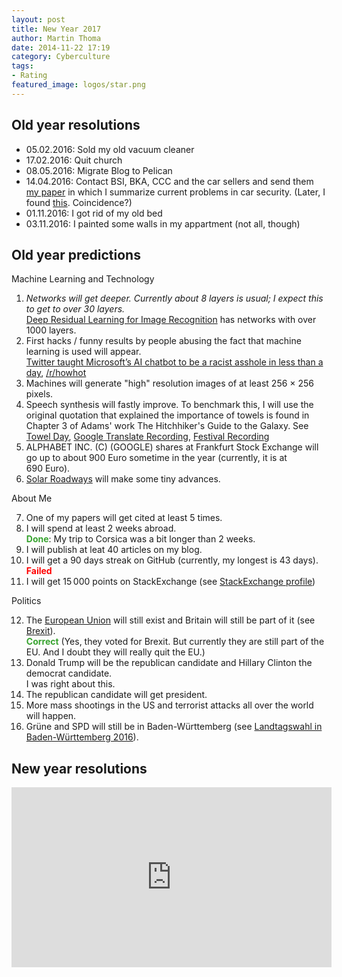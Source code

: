 ```yaml
---
layout: post
title: New Year 2017
author: Martin Thoma
date: 2014-11-22 17:19
category: Cyberculture
tags:
- Rating
featured_image: logos/star.png
---
```



## Old year resolutions

* 05.02.2016: Sold my old vacuum cleaner
* 17.02.2016: Quit church
* 08.05.2016: Migrate Blog to Pelican
* 14.04.2016: Contact BSI, BKA, CCC and the car sellers and send them
  [my paper](https://zenodo.org/record/50379) in which I summarize current
  problems in car security. (Later, I found [this](https://www.welt.de/wirtschaft/article154677618/BSI-Chef-warnt-vor-Toten-durch-Hackerangriffe-auf-Autos.html). Coincidence?)
* 01.11.2016: I got rid of my old bed
* 03.11.2016: I painted some walls in my appartment (not all, though)

## Old year predictions

Machine Learning and Technology

1. *Networks will get deeper. Currently about 8&nbsp;layers is usual; I expect this to get to over 30&nbsp;layers.*<br/>
   [Deep Residual Learning for Image Recognition](http://arxiv.org/abs/1512.03385) has networks with over 1000 layers.
2. First hacks / funny results by people abusing the fact that machine learning is used will appear.<br/>
   [Twitter taught Microsoft’s AI chatbot to be a racist asshole in less than a day](http://www.theverge.com/2016/3/24/11297050/tay-microsoft-chatbot-racist), [/r/howhot](https://www.reddit.com/r/howhot)
3. Machines will generate "high" resolution images of at least 256 &times; 256
   pixels.
4. Speech synthesis will fastly improve. To benchmark this, I will use the
   original quotation that explained the importance of towels is found in
   Chapter 3 of Adams' work The Hitchhiker's Guide to the
   Galaxy. See [Towel Day](https://en.wikipedia.org/wiki/Towel_Day), [Google Translate Recording](//martin-thoma.com/audio/2016-01-04-towel-quote-google.ogg), [Festival Recording](//martin-thoma.com/audio/2016-01-04-towel-quote-festival.ogg)
5. ALPHABET INC. (C) (GOOGLE) shares at Frankfurt Stock Exchange will go up to
   about 900&nbsp;Euro sometime in the year (currently, it is at 690&nbsp;Euro).
6. [Solar Roadways](http://www.solarroadways.com/) will make some tiny
   advances.

About Me

7. One of my papers will get cited at least 5&nbsp;times.
8. I will spend at least 2&nbsp;weeks abroad.<br/>
   <span style="color:#37a32f;font-weight:bold">Done</span>: My trip to Corsica was a bit longer than 2&nbsp;weeks.
9. I will publish at leat 40&nbsp;articles on my blog.
10. I will get a 90&nbsp;days streak on GitHub (currently, my longest is
   43&nbsp;days).<br/>
   <span style="color:red;font-weight:bold">Failed</span>
11. I will get 15&thinsp;000 points on StackExchange (see [StackExchange profile](http://stackexchange.com/users/271958/martin-thoma?tab=accounts))

Politics

12. The [European Union](https://en.wikipedia.org/wiki/European_Union) will
    still exist and Britain will still be part of it
    (see [Brexit](https://de.wikipedia.org/wiki/Brexit)).<br/>
    <span style="color:#37a32f;font-weight:bold">Correct</span> (Yes, they voted for Brexit. But currently they are still part of the EU. And I doubt they will really quit the EU.)
13. Donald Trump will be the republican candidate and Hillary Clinton the
    democrat candidate.<br/>
    I was right about this.
14. The republican candidate will get president.
15. More mass shootings in the US and terrorist attacks all over the world will
    happen.
16. Grüne and SPD will still be in Baden-Württemberg (see [Landtagswahl in Baden-Württemberg 2016](https://de.wikipedia.org/wiki/Landtagswahl_in_Baden-W%C3%BCrttemberg_2016)).



## New year resolutions

<iframe width="512" height="288" src="https://www.youtube-nocookie.com/embed/yYMUCC9SFds" frameborder="0" allowfullscreen></iframe>